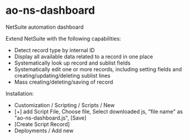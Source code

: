 # ao-ns-dashboard
NetSuite automation dashboard

Extend NetSuite with the following capabilities:
- Detect record type by internal ID
- Display all available data related to a record in one place
- Systematically look up record and sublist fields
- Systematically edit one or more records, including setting fields and creating/updating/deleting sublist lines
- Mass creating/deleting/saving of record

Installation:
- Customization / Scripting / Scripts / New
- [+] add Script File, Choose file, Select downloaded js, "file name" as "ao-ns-dashboard.js", [Save]
- [Create Script Record]
- Deployments / Add new